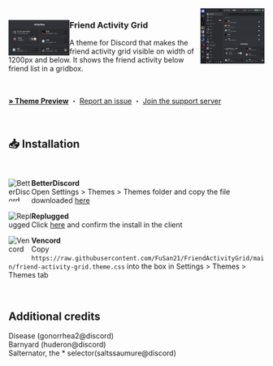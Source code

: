 <img align="right" src="https://raw.githubusercontent.com/FuSan21/FriendActivityGrid/main/images/demo.jpg" alt="Preview" width="25%">

<div align="left">
  <img align="left" src="https://raw.githubusercontent.com/FuSan21/FriendActivityGrid/main/images/demo2.jpg" alt="Logo" width="120" height="70">

  <h3 align="left">Friend Activity Grid</h3>
  <p align="left">A theme for Discord that makes the friend activity grid visible on width of 1200px and below. It shows the friend activity below friend list in a gridbox.</p>

  <br/>

<a href="https://gibbu.github.io/ThemePreview/?file=https://raw.githubusercontent.com/FuSan21/FriendActivityGrid/main/src/main.css"><strong>»
Theme Preview</strong></a> ・ <a href="https://github.com/FuSan21/FriendActivityGrid/issues">Report
an issue</a> ・ <a href="https://discord.gg/UGs5fUskUS">Join the support server</a>

</div>
<br/>

## 📥 Installation

<br/>
<div align="left">
    <img align="left" src="https://i.imgur.com/LPH05EO.png" alt="BetterDiscord" width="45" height="45">
    <b><p align="left">BetterDiscord</b>
    <br/>Open Settings > Themes > Themes folder and copy the file downloaded <a href="https://betterdiscord.app/theme/Friend%20Activity%20Grid">here</a></p>
</div>

<div align="left">
    <img align="left" src="https://i.imgur.com/pfS7jdg.png" alt="Replugged" width="45" height="45">
    <b><p align="left">Replugged</b>
    <br/>Click <a href="https://replugged.dev/install?identifier=FuSan21/FriendActivityGrid&source=github">here</a> and confirm the install in the client</p>
</div>

<div align="left">
    <img align="left" src="https://i.imgur.com/fXYKU5q.png" alt="Vencord" width="45" height="45">
    <b><p align="left">Vencord</b>
    <br/>Copy <code>https://raw.githubusercontent.com/FuSan21/FriendActivityGrid/main/friend-activity-grid.theme.css</code> into the box in Settings > Themes > Themes tab </p>
</div><br/>

## Additional credits

Disease (gonorrhea2@discord)<br/>
Barnyard (huderon@discord)<br/>
Salternator, the \* selector(saltssaumure@discord)
